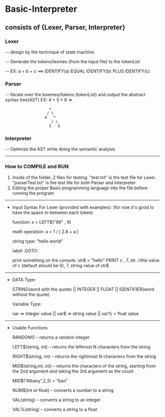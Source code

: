 # Basic-Interpreter
## consists of {Lexer, Parser, Interpreter}


### Lexer

   -- design by the technique of state machine
   
   -- Generate the tokens/lexmes (from the input file) to the tokenList 
   
   -- EX: a = b + c  ==>  IDENTIFY(a) EQUAL IDENTIFY(b) PLUS IDENTIFY(c)
   
   
 ### Parser

   -- Iterate over the lexemes/tokens (tokenList) and output the abstract syntax tree(AST)
       EX: 4 + 5 * 6 => 
       
                        +
                       / \
                      4   *
                         / \                       
                        5   6


### Interpreter

   -- Optimize the AST while doing the semantic analysis 
   
 ------------------
 ### How to COMPILE and RUN
 
   1. Inside of the folder, 2 files for testing. "test.txt" is the test file for Lexer. "parserTest.txt" is the test file for both Parser and Interpreter
   2. Editing the proper Basic programming language into the file before running the program




-------------------------------------------------
- Input Syntax For Lexer (provided with examples): (for now it's good to have the space in-between each token)

  function: x = LEFT$("99" , 9) 
  
  math operation: a = 1 / ( 2.8 + a ) 
  
  string type: "hello world"
  
  label: GOTO:
  
  print something on the console: str$ = "hello" PRINT c , 7, str. //the value of c (default should be 0), 7, string value of str$ 

--------------------
  - DATA Type:
  
     STRING(word with the quote) || INTEGER || FLOAT || IDENTIFIER(word without the quote)

     Variable Type:

     var => integer value ||  var$ => string value   ||   var% = float value
  
  ---------------
  - Usable Functions

      RANDOM() – returns a random integer   
      
      LEFT$(string, int) – returns the leftmost N characters from the string  
      
      RIGHT$(string, int) – returns the rightmost N characters from the string
      
      MID$(string,int, int) – returns the characters of the string, starting from the 2nd argument and taking the 3rd argument as the count
      
      MID$(“Albany”,2,3) = “ban”   
      
      NUM$(int or float) – converts a number to a string 
      
      VAL(string) – converts a string to an integer
      
      VAL%(string) – converts a string to a float
      
 
